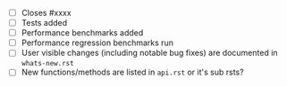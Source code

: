 <!-- Feel free to remove check-list items aren't relevant to your change -->

- [ ] Closes #xxxx
- [ ] Tests added
- [ ] Performance benchmarks added
- [ ] Performance regression benchmarks run
- [ ] User visible changes (including notable bug fixes) are documented in `whats-new.rst`
- [ ] New functions/methods are listed in `api.rst` or it's sub rsts?